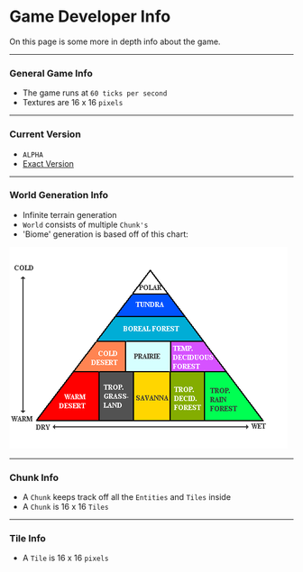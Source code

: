 # Game Developer Info

On this page is some more in depth info about the game.

------------------------------------------------------------------------

### General Game Info
- The game runs at `60 ticks per second`
- Textures are 16 x 16 `pixels`

------------------------------------------------------------------------

### Current Version
- `ALPHA`
- [Exact Version](./src/game/system/main/Game.java#L40)

------------------------------------------------------------------------

### World Generation Info
- Infinite terrain generation
- `World` consists of multiple `Chunk's`
- 'Biome' generation is based off of this chart:
<img src="./biome_guide.png" alt="Biome Guide Chart">

------------------------------------------------------------------------

### Chunk Info
- A `Chunk` keeps track off all the `Entities` and `Tiles` inside
- A `Chunk` is 16 x 16 `Tiles`

------------------------------------------------------------------------

### Tile Info
- A `Tile` is 16 x 16 `pixels`